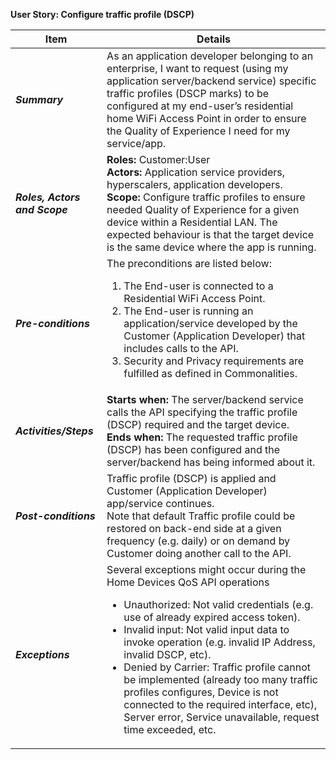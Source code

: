 **User Story: Configure traffic profile (DSCP)**
<br>

| **Item** | **Details** |
| ---- | ------- |
| ***Summary*** | As an application developer belonging to an enterprise, I want to request (using my application server/backend service) specific traffic profiles (DSCP marks) to be configured at my end-user’s residential home WiFi Access Point in order to ensure the Quality of Experience I need for my service/app.  |
| ***Roles, Actors and Scope*** | **Roles:** Customer:User<br> **Actors:** Application service providers, hyperscalers, application developers. <br> **Scope:** Configure traffic profiles to ensure needed Quality of Experience for a given device within a Residential LAN. The expected behaviour is that the target device is the same device where the app is running. |
| ***Pre-conditions*** |The preconditions are listed below:<br><ol><li>The End-user is connected to a Residential WiFi Access Point.</li><li>The End-user is running an application/service developed by the Customer (Application Developer) that includes calls to the API.</li><li>Security and Privacy requirements are fulfilled as defined in Commonalities.</li></ol>|
| ***Activities/Steps*** | **Starts when:** The server/backend service calls the API specifying the traffic profile (DSCP) required and the target device.<br>**Ends when:** The requested traffic profile (DSCP) has been configured and the server/backend has being informed about it.<br> |
| ***Post-conditions*** | Traffic profile (DSCP) is applied and Customer (Application Developer) app/service continues.<br>Note that default Traffic profile could be restored on back-end side at a given frequency (e.g. daily) or on demand by Customer doing another call to the API.|
| ***Exceptions*** | Several exceptions might occur during the Home Devices QoS API operations<br><ul><li>Unauthorized: Not valid credentials (e.g. use of already expired access token).</li><li>Invalid input: Not valid input data to invoke operation (e.g. invalid IP Address, invalid DSCP, etc).</li><li>Denied by Carrier: Traffic profile cannot be implemented (already too many traffic profiles configures, Device is not connected to the required interface, etc), Server error, Service unavailable, request time exceeded, etc.</li></ul> |
